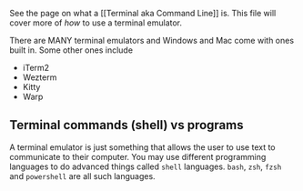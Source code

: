 See the page on what a [[Terminal aka Command Line]] is. This file will cover more of *how* to use a terminal emulator.

There are MANY terminal emulators and Windows and Mac come with ones built in. Some other ones include

- iTerm2
- Wezterm
- Kitty
- Warp

## Terminal commands (shell) vs programs

A terminal emulator is just something that allows the user to use text to communicate to their computer. You may use different programming languages to do advanced things called `shell` languages. `bash`, `zsh`, `fzsh` and `powershell` are all such languages. 